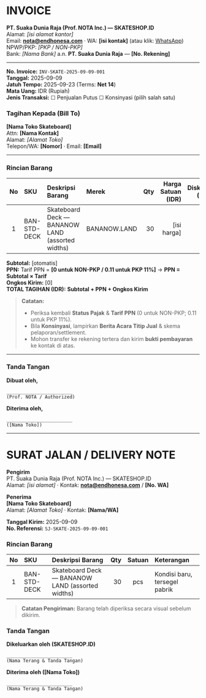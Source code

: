 # INVOICE

**PT. Suaka Dunia Raja (Prof. NOTA Inc.) — SKATESHOP.ID**  
Alamat: _[isi alamat kantor]_  
Email: **nota@endhonesa.com** · WA: **[isi kontak]** (atau klik: [WhatsApp](https://wa.me/628563160756))  
NPWP/PKP: _[PKP / NON-PKP]_  
Bank: _[Nama Bank]_ a.n. **PT. Suaka Dunia Raja** — **[No. Rekening]**

---

**No. Invoice:** `INV-SKATE-2025-09-09-001`  
**Tanggal:** 2025-09-09  
**Jatuh Tempo:** 2025-09-23 (Terms: **Net 14**)  
**Mata Uang:** IDR (Rupiah)  
**Jenis Transaksi:** ☐ Penjualan Putus  ☐ Konsinyasi (pilih salah satu)

### Tagihan Kepada (Bill To)
**[Nama Toko Skateboard]**  
Attn: **[Nama Kontak]**  
Alamat: _[Alamat Toko]_  
Telepon/WA: **[Nomor]** · Email: **[Email]**

---

### Rincian Barang
| No | SKU           | Deskripsi Barang                                               | Merek        | Qty | Harga Satuan (IDR) | Diskon (%) | Jumlah (IDR) |
|:--:|:--------------|:----------------------------------------------------------------|:-------------|----:|-------------------:|-----------:|-------------:|
| 1  | BAN-STD-DECK  | Skateboard Deck — BANANOW LAND (assorted widths)               | BANANOW.LAND |  30 | [isi harga]        | [0]        | _(30 × Harga Satuan × (1 − Diskon%))_ |

**Subtotal:** [otomatis]  
**PPN:** Tarif PPN = **[0 untuk NON-PKP / 0.11 untuk PKP 11%]** → **PPN = Subtotal × Tarif**  
**Ongkos Kirim:** [0]  
**TOTAL TAGIHAN (IDR):** **Subtotal + PPN + Ongkos Kirim**

> **Catatan:**  
> - Periksa kembali **Status Pajak** & **Tarif PPN** (0 untuk NON-PKP; 0.11 untuk PKP 11%).  
> - Bila **Konsinyasi**, lampirkan **Berita Acara Titip Jual** & skema pelaporan/settlement.  
> - Mohon transfer ke rekening tertera dan kirim **bukti pembayaran** ke kontak di atas.

---

### Tanda Tangan
**Dibuat oleh,**

```
________________________
(Prof. NOTA / Authorized)
```

**Diterima oleh,**

```
________________________
([Nama Toko])
```

---

# SURAT JALAN / DELIVERY NOTE

**Pengirim**  
PT. Suaka Dunia Raja (Prof. NOTA Inc.) — SKATESHOP.ID  
Alamat: _[isi alamat]_ · Kontak: **nota@endhonesa.com** / **[No. WA]**

**Penerima**  
**[Nama Toko Skateboard]**  
Alamat: _[Alamat Toko]_ · Kontak: **[Nama/WA]**

**Tanggal Kirim:** 2025-09-09  
**No. Referensi:** `SJ-SKATE-2025-09-09-001`

### Rincian Barang
| No | SKU           | Deskripsi Barang                                     | Qty | Satuan | Keterangan                     |
|:--:|:--------------|:------------------------------------------------------|----:|:------:|:-------------------------------|
| 1  | BAN-STD-DECK  | Skateboard Deck — BANANOW LAND (assorted widths)      |  30 |  pcs   | Kondisi baru, tersegel pabrik  |

> **Catatan Pengiriman:** Barang telah diperiksa secara visual sebelum dikirim.

### Tanda Tangan
**Dikeluarkan oleh (SKATESHOP.ID)**

```
________________________
(Nama Terang & Tanda Tangan)
```

**Diterima oleh ([Nama Toko])**

```
________________________
(Nama Terang & Tanda Tangan)
```
